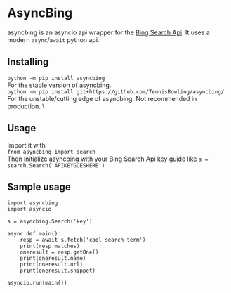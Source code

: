 # AsyncBing
asyncbing is an asyncio api wrapper for the [Bing Search Api](https://www.microsoft.com/en-us/bing/apis/bing-web-search-api). It uses a modern `async`/`await` python api.

## Installing

`python -m pip install asyncbing` \
For the stable version of asyncbing. \
`python -m pip install git+https://github.com/TennisBowling/asyncbing/` \
For the unstable/cutting edge of asyncbing. Not recommended in production. \

## Usage

Import it with \
`from asyncbing import search` \
Then initialize asyncbing with your Bing Search Api key [guide](https://docs.microsoft.com/en-us/bing/search-apis/bing-web-search/create-bing-search-service-resource) like
`s = search.Search('APIKEYGOESHERE')`


## Sample usage
```
import asyncbing
import asyncio

s = asyncbing.Search('key')

async def main():
    resp = await s.fetch('cool search term')
    print(resp.matches)
    oneresult = resp.getOne()
    print(oneresult.name)
    print(oneresult.url)
    print(oneresult.snippet)

asyncio.run(main())
```
